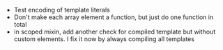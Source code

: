- Test encoding of template literals
- Don't make each array element a function, but just do one function in total
- in scoped mixin, add another check for compiled template but without custom elements. I fix it now by always compiling all templates